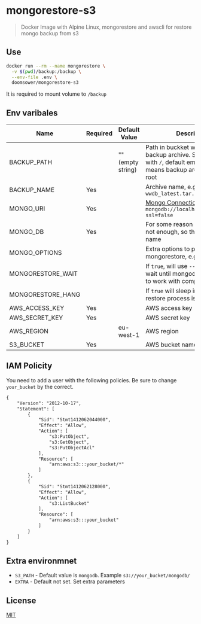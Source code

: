 # mongorestore-s3

> Docker Image with Alpine Linux, mongorestore and awscli for restore mongo backup from s3

## Use

```bash
docker run --rm --name mongorestore \
  -v $(pwd)/backup:/backup \
  --env-file .env \
  doomsower/mongorestore-s3
```

It is required to mount volume to `/backup`

## Env varibales

| Name               | Required | Default Value    | Description 
|--------------------|----------|------------------|-------------
| BACKUP_PATH        |          | "" (empty string)| Path in buckket where to look for backup archive. Should not start with `/`, default empty string means backup archive in bucket root
| BACKUP_NAME        | Yes      |                  | Archive name, e.g. `wwdb_latest.tar.gz` 
| MONGO_URI          | Yes      |                  | [Mongo Connection String](https://docs.mongodb.com/manual/reference/connection-string/). E.g. `mongodb://localhost:27017/wwdb?ssl=false`
| MONGO_DB           | Yes      |                  | For some reason `--uri` alone is not enough, so this is mongo db name
| MONGO_OPTIONS      |          |                  | Extra options to pass to mongorestore, e.g. `-v --drop`
| MONGORESTORE_WAIT  |          |                  | If `true`, will use `--dryRun` first to wait until mongodb starts. Used to work with compose
| MONGORESTORE_HANG  |          |                  | If `true` will sleep infinitely after restore process is complete
| AWS_ACCESS_KEY     | Yes      |                  | AWS access key
| AWS_SECRET_KEY     | Yes      |                  | AWS secret key
| AWS_REGION         |          | eu-west-1        | AWS region
| S3_BUCKET          | Yes      |                  | AWS bucket name

## IAM Policity

You need to add a user with the following policies. Be sure to change `your_bucket` by the correct.

```xml
{
    "Version": "2012-10-17",
    "Statement": [
        {
            "Sid": "Stmt1412062044000",
            "Effect": "Allow",
            "Action": [
                "s3:PutObject",
                "s3:GetObject",
                "s3:PutObjectAcl"
            ],
            "Resource": [
                "arn:aws:s3:::your_bucket/*"
            ]
        },
        {
            "Sid": "Stmt1412062128000",
            "Effect": "Allow",
            "Action": [
                "s3:ListBucket"
            ],
            "Resource": [
                "arn:aws:s3:::your_bucket"
            ]
        }
    ]
}
```

## Extra environmnet

- `S3_PATH` - Default value is `mongodb`. Example `s3://your_bucket/mongodb/`
- `EXTRA` - Default not set. Set extra parameters


## License

[MIT](https://tldrlegal.com/license/mit-license)

